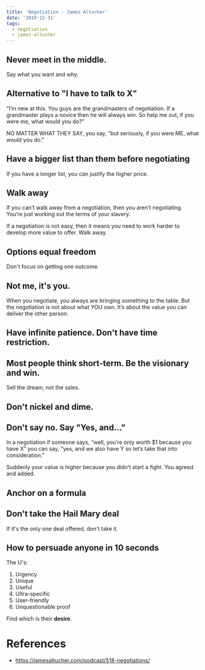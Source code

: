 ```yaml
---
title: 'Negotiation - James Altucher'
date: '2019-12-31'
tags:
  - negotiation
  - james-altucher
---
```


## Never meet in the middle.

Say what you want and why.

## Alternative to "I have to talk to X"

“I’m new at this. You guys are the grandmasters of negotiation. If a grandmaster plays a novice then he will always win. So help me out, if you were me, what would you do?”

NO MATTER WHAT THEY SAY, you say, “but seriously, if you were ME, what would you do."

## Have a bigger list than them before negotiating

If you have a longer list, you can justify the higher price.

## Walk away

If you can’t walk away from a negotiation, then you aren’t negotiating. You’re just working out the terms of your slavery.

If a negotiation is not easy, then it means you need to work harder to develop more value to offer. Walk away.

## Options equal freedom

Don't focus on getting one outcome.

## Not me, it's you.

When you negotiate, you always are bringing something to the table. But the negotiation is not about what YOU own. It’s about the value you can deliver the other person.

## Have infinite patience. Don't have time restriction.

## Most people think short-term. Be the visionary and win.

Sell the dream, not the sales.

## Don't nickel and dime.

## Don't say no. Say "Yes, and..."

In a negotiation if someone says, “well, you’re only worth $1 because you have X” you can say, “yes, and we also have Y so let’s take that into consideration.”

Suddenly your value is higher because you didn’t start a fight. You agreed and added.

## Anchor on a formula

## Don't take the Hail Mary deal

If it's the only one deal offered, don't take it.

## How to persuade anyone in 10 seconds

The U's:

1. Urgency
2. Unique
3. Useful
4. Ultra-specific
5. User-friendly
6. Unquestionable proof

Find which is their **desire**.

# References

- https://jamesaltucher.com/podcast/518-negotiations/
